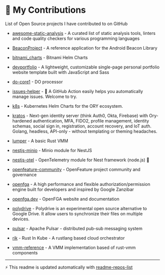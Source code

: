 # 🤝 My Contributions

List of Open Source projects I have contributed to on GitHub

<!-- start: readme-repos-list -->
<!-- This list is auto-generated using readme-repos-list -->
<!-- Do not edit this list manually, your changes will be overwritten -->
* [awesome-static-analysis](https://github.com/AlexandreBrg/awesome-static-analysis) - A curated list of static analysis tools, linters and code quality checkers for various programming languages

* [BeaconProject](https://github.com/AlexandreBrg/BeaconProject) - A reference application for the Android Beacon Library

* [bitnami_charts](https://github.com/AlexandreBrg/bitnami_charts) - Bitnami Helm Charts

* [devportfolio](https://github.com/AlexandreBrg/devportfolio) - A lightweight, customizable single-page personal portfolio website template built with JavaScript and Sass

* [do-core1](https://github.com/AlexandreBrg/do-core1) - DO processor

* [issues-helper](https://github.com/AlexandreBrg/issues-helper) - 🤖 A GitHub Action easily helps you automatically manage issues. Welcome to try.

* [k8s](https://github.com/AlexandreBrg/k8s) - Kubernetes Helm Charts for the ORY ecosystem.

* [kratos](https://github.com/AlexandreBrg/kratos) - Next-gen identity server (think Auth0, Okta, Firebase) with Ory-hardened authentication, MFA, FIDO2, profile management, identity schemas, social sign in, registration, account recovery, and IoT auth. Golang, headless, API-only - without templating or theming headaches.

* [lumper](https://github.com/AlexandreBrg/lumper) - A basic Rust VMM

* [nestjs-minio](https://github.com/AlexandreBrg/nestjs-minio) - Minio module for NestJS

* [nestjs-otel](https://github.com/AlexandreBrg/nestjs-otel) - OpenTelemetry module for Nest framework (node.js)  🔭

* [openfeature-community](https://github.com/AlexandreBrg/openfeature-community) - OpenFeature project community and governance

* [openfga](https://github.com/AlexandreBrg/openfga) - A high performance and flexible authorization/permission engine built for developers and inspired by Google Zanzibar

* [openfga.dev](https://github.com/AlexandreBrg/openfga.dev) - OpenFGA website and documentation

* [polydrive](https://github.com/AlexandreBrg/polydrive) - Polydrive is an experimental open source alternative to Google Drive. It allow users to synchronize their files on multiple devices.

* [pulsar](https://github.com/AlexandreBrg/pulsar) - Apache Pulsar - distributed pub-sub messaging system

* [rik](https://github.com/AlexandreBrg/rik) - Rust In Kube - A rustlang based cloud orchestrator

* [vmm-reference](https://github.com/AlexandreBrg/vmm-reference) - A VMM implementation based of rust-vmm components

<!-- end: readme-repos-list -->

----

:zap: This readme is updated automatically with [readme-repos-list](https://github.com/DenverCoderOne/readme-repos-list)
